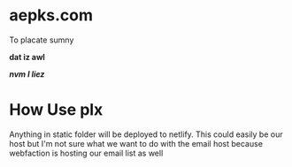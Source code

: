 # aepks.com
To placate sumny

**dat iz awl**

***nvm I liez***

# How Use plx
Anything in static folder will be deployed to netlify. This could easily be our host
but I'm not sure what we want to do with the email host because webfaction is hosting
our email list as well
